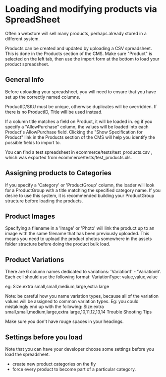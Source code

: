 # Loading and modifying products via SpreadSheet

Often a webstore will sell many products, perhaps already stored in a different system.

Products can be created and updated by uploading a CSV spreadsheet. This is done in the Products section of the CMS.
Make sure "Product" is selected on the left tab, then use the import form at the bottom to load your product spreadsheet.

## General Info

Before uploading your spreadsheet, you will need to ensure that you have set up the correctly named columns.

ProductID/SKU must be unique, otherwise duplicates will be overridden. If there is no ProductID, Title will be used instead.

If a column title matches a field on Product, it will be loaded in. eg if you specify a "AllowPurchase" column, the values will be loaded into each Product's AllowPurchase field. Clicking the "Show Specification for Product" link in the Products section of the CMS will help you identify the possible fields to import to.

You can find a test spreadsheet in ecommerce/tests/test_products.csv , which was exported from ecommerce/tests/test_products.xls.

## Assigning products to Categories

If you specify a 'Category' or 'ProductGroup' column, the loader will look for a ProductGroup with a title matching the specified category name. If you desire to use this system, it is recommended building your ProductGroup structure before loading the products.


## Product Images

Specifying a filename in a 'Image' or 'Photo' will link the product up to an image with the same filename that has been previously uploaded. This means you need to upload the product photos somewhere in the assets folder structure before doing the product bulk load.

## Product Variations

There are 6 column names dedicated to variations: 'Variation1' - 'Variation6'. Each cell should use the following format: VariationType: value,value,value

eg: Size:extra small,small,medium,large,extra large

Note: be careful how you name variation types, because all of the variation values will be assigned to common variation types. Eg: you could mistakingly end up with the following: Size:extra small,small,medium,large,extra large,10,11,12,13,14
Trouble Shooting Tips

Make sure you don't have rouge spaces in your headings.


## Settings before you load

Note that you can have your developer choose some settings before you load the spreadsheet.

 * create new product categories on the fly
 * force every product to become part of a particular category.
